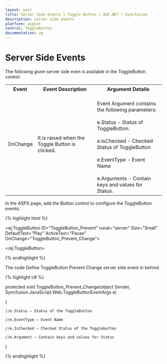 ```yaml
---
layout: post
title: Server Side Events | Toggle Button | ASP.NET | Syncfusion
description: server side events
platform: aspnet
control: ToggleButton
documentation: ug
---
```


# Server Side Events

The following given server side even is available in the ToggleButton control.

<table>
<tr>
<th>
Event</th><th>
Event Description</th><th>
Argument Details</th></tr>
<tr>
<td>
OnChange</td><td>
It is raised when the Toggle Button is clicked.</td><td>
<br/>
Event Argument contains the following parameters:<br/><br/>
e.Status - Status of ToggleButton.<br/><br/>
e.IsChecked - Checked Status of ToggleButton<br/><br/>
e.EventType - Event Name<br/><br/>
e.Arguments - Contain keys and values for Status.<br/>
</td></tr>
</table>


 In the ASPX page, add the Button control to configure the ToggleButton events.

{% highlight html %}

<ej:ToggleButton ID="ToggleButton_Prevent" runat="server" Size="Small" DefaultText="Play" ActiveText="Pause" OnChange="ToggleButton_Prevent_Change">

</ej:ToggleButton>

{% endhighlight %}

The code Define ToggleButton Prevent Change server side event in behind.

{% highlight c# %}

protected void ToggleButton_Prevent_Change(object Sender, Syncfusion.JavaScript.Web.ToggleButtonEventArgs e)

{

	//e.Status – Status of the ToggleButton

	//e.EventType – Event Name

	//e.IsChecked – Checked Status of the Togglebutton

	//e.Argument – Contain keys and values for Status
}
	
{% endhighlight %}